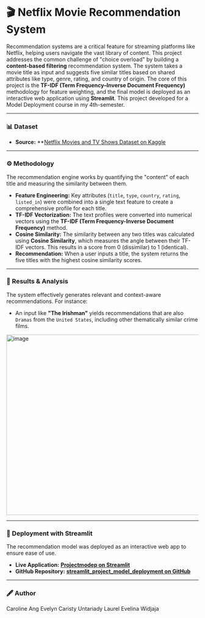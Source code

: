 # 🎬 Netflix Movie Recommendation System
Recommendation systems are a critical feature for streaming platforms like Netflix, helping users navigate the vast library of content. This project addresses the common challenge of "choice overload" by building a **content-based filtering** recommendation system.
The system takes a movie title as input and suggests five similar titles based on shared attributes like type, genre, rating, and country of origin. The core of this project is the **TF-IDF (Term Frequency–Inverse Document Frequency)** methodology for feature weighting, and the final model is deployed as an interactive web application using **Streamlit**.
This project developed for a Model Deployment course in my 4th-semester.

---

### 📊 Dataset 
* **Source:** **[Netflix Movies and TV Shows Dataset on Kaggle]([https://www.kaggle.com/datasets/anandshaw2001/netflix-movies-and-tv-shows])

---

### ⚙️ Methodology
The recommendation engine works by quantifying the "content" of each title and measuring the similarity between them.
* **Feature Engineering:** Key attributes (`title`, `type`, `country`, `rating`, `listed_in`) were combined into a single text feature to create a comprehensive profile for each title.
* **TF-IDF Vectorization:** The text profiles were converted into numerical vectors using the **TF-IDF (Term Frequency-Inverse Document Frequency)** method. 
* **Cosine Similarity:** The similarity between any two titles was calculated using **Cosine Similarity**, which measures the angle between their TF-IDF vectors. This results in a score from 0 (dissimilar) to 1 (identical).
* **Recommendation:** When a user inputs a title, the system returns the five titles with the highest cosine similarity scores.

---

### 🎯 Results & Analysis
The system effectively generates relevant and context-aware recommendations. For instance:
* An input like **"The Irishman"** yields recommendations that are also `Dramas` from the `United States`, including other thematically similar crime films.
<img width="859" height="474" alt="image" src="https://github.com/user-attachments/assets/317ed919-3627-45cc-adf8-c218a209f946" />

---

### 🚀 Deployment with Streamlit
The recommendation model was deployed as an interactive web app to ensure ease of use.
* **Live Application:** **[Projectmodep on Streamlit](https://projectmodep.streamlit.app/)**
* **GitHub Repository:** **[streamlit_project_model_deployment on GitHub](https://github.com/evelynuntariady/streamlit_project_model_deployment)**

---

### 🖋 Author
Caroline Ang
Evelyn Caristy Untariady
Laurel Evelina Widjaja
